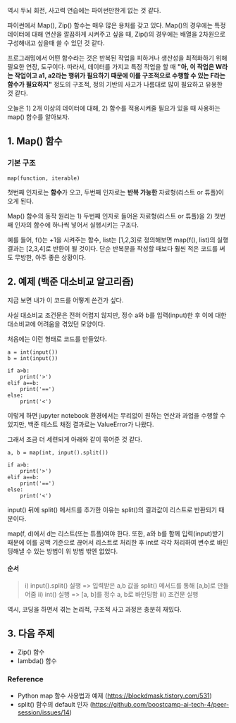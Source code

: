 역시 두뇌 회전, 사고력 연습에는 파이썬만한게 없는 것 같다.

파이썬에서 Map(), Zip() 함수는 매우 많은 용처를 갖고 있다. Map()의 경우에는 특정 데이터에 대해 연산을 깔끔하게 시켜주고 싶을 때, Zip()의 경우에는 배열을 2차원으로 구성해내고 싶을때 쓸 수 있던 것 같다.

프로그래밍에서 어떤 함수라는 것은 반복된 작업을 피하거나 생산성을 최적화하기 위해 필요한 연장, 도구이다. 따라서, 데이터를 가지고 특정 작업을 할 때 **"아, 이 작업은 W라는 작업이고 a1, a2라는 행위가 필요하기 때문에 이를 구조적으로 수행할 수 있는 F라는 함수가 필요하지"** 정도의 구조적, 정의 기반의 사고가 나름대로 많이 필요하고 유용한 것 같다. 

오늘은 1) 2개 이상의 데이터에 대해, 2) 함수를 적용시켜줄 필요가 있을 때 사용하는 map() 함수를 알아보자.

## 1. Map() 함수
### 기본 구조
```
map(function, iterable)
```

첫번째 인자로는 **함수**가 오고, 두번째 인자로는 **반복 가능한** 자료형(리스트 or 튜플)이 오게 된다. 

Map() 함수의 동작 원리는 1) 두번째 인자로 들어온 자료형(리스트 or 튜플)을 2) 첫번째 인자의 함수에 하나씩 넣어서 실행시키는 구조다.

예를 들어, f()는 +1을 시켜주는 함수, list는 [1,2,3]로 정의해보면 map(f(), list)의 실행 결과는 [2,3,4]로 반환이 될 것이다. 단순 반복문을 작성할 때보다 훨씬 적은 코드를 써도 무방한, 아주 좋은 상황이다.

## 2. 예제 (백준 대소비교 알고리즘)
지금 보면 내가 이 코드를 어떻게 쓴건가 싶다. 

사실 대소비교 조건문은 전혀 어렵지 않지만, 정수 a와 b를 입력(input)한 후 이에 대한 대소비교에 어려움을 겪었던 모양이다.

처음에는 이런 형태로 코드를 만들었다.

```
a = int(input())
b = int(input())

if a>b:
    print('>')
elif a==b:
    print('==')
else:
    print('<')
```
이렇게 하면 jupyter notebook 환경에서는 무리없이 원하는 연산과 과업을 수행할 수 있지만, 백준 테스트 채점 결과로는 ValueError가 나왔다.

그래서 조금 더 세련되게 아래와 같이 묶어준 것 같다. 

```
a, b = map(int, input().split())

if a>b:
    print('>')
elif a==b:
    print('==')
else:
    print('<')
```
input() 뒤에 split() 메서드를 추가한 이유는 split()의 결과값이 리스트로 반환되기 때문이다. 

map(f, d)에서 d는 리스트(또는 튜플)여야 한다. 또한, a와 b를 함께 입력(input)받기 때문에 이를 공백 기준으로 끊어서 리스트로 처리한 후 int로 각각 처리하여 변수로 바인딩해낼 수 있는 방법이 위 방법 밖엔 없었다.

#### 순서 
> i) input().split() 실행 => 입력받은 a,b 값을 split() 메서드를 통해 [a,b]로 만들어줌 
ii) int() 실행 => [a, b]를 정수 a, b로 바인딩함
iii) 조건문 실행

역시, 코딩을 하면서 겪는 논리적, 구조적 사고 과정은 충분히 재밌다.

## 3. 다음 주제
* Zip() 함수
* lambda() 함수

### Reference
* Python map 함수 사용법과 예제 (https://blockdmask.tistory.com/531)
* split() 함수의 default 인자 (https://github.com/boostcamp-ai-tech-4/peer-session/issues/14)
